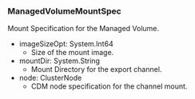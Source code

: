### ManagedVolumeMountSpec
Mount Specification for the Managed Volume.

- imageSizeOpt: System.Int64
  - Size of the mount image.
- mountDir: System.String
  - Mount Directory for the export channel.
- node: ClusterNode
  - CDM node specification for the channel mount.
